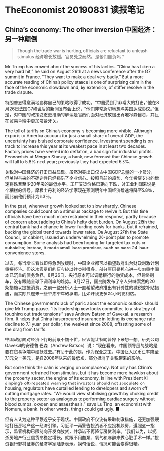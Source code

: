# TheEconomist 20190831 读报笔记

## China’s economy: The other inversion 中国经济：另一种颠倒
> Though the trade war is hurting, officials are reluctant to unleash stimulus 经济增长放缓，官员处之泰然。是他们自负吗？

Mr Trump has crowed about the success of his tactics. “China has taken a very hard hit,” he said on August 26th at a news conference after the G7 summit in France. “They want to make a deal very badly.” But a more accurate reading of China’s policy stance is one of surprising calm in the face of the economic slowdown and, by extension, of stiffer resolve in the trade dispute.

特朗普志得意满地宣称自己的策略取得了成功。“中国受到了非常大的打击，”他在8月26日法国G7峰会后的新闻发布会上说，“他们非常急切地想与美国达成协议。”但是，对中国的政策姿态更准确的解读是官员们面对经济放缓出奇地冷静自若，并且在贸易争端中更加咬紧牙关。

The toll of tariffs on China’s economy is becoming more visible. Although exports to America account for just a small share of overall GDP, the uncertainty has bruised corporate confidence. Investment spending is on track to increase this year at its weakest pace in at least two decades. Factory prices have veered into deflation, a bad sign for industrial profits. Economists at Morgan Stanley, a bank, now forecast that Chinese growth will fall to 5.8% next year; previously they had expected 6.3%.

关税对中国经济的打击日益显现。虽然对美出口仅占中国GDP总量的一小部分，但关税带来的不确定性已经损伤了企业信心。按照目前的趋势，今年投资支出的增速将跌至至少20年来的最低水平。工厂交货价格已转向下跌，对工业利润来说是个糟糕的信号。摩根士丹利的经济学家现在预测明年中国经济增速将降至5.8％，而此前他们预计为6.3％。

In the past, whenever growth looked set to slow sharply, Chinese companies could count on a stimulus package to revive it. But this time officials have been much more restrained in their response, partly because of concern about adding to China’s hefty debt burden. On August 26th the central bank had a chance to lower funding costs for banks, but it refrained, bucking the global trend towards lower rates. On August 27th the State Council, or cabinet, issued an underwhelming 20-point plan to promote consumption. Some analysts had been hoping for targeted tax cuts or subsidies; instead, it made small-bore promises, such as more 24-hour convenience stores.

过去，每当增长看似即将急剧放缓时，中国企业都可以指望政府出台财政刺激计划重振经济。但这次官员们的反应较以往克制得多，部分原因是担心进一步加重中国本已沉重的债务负担。8月26日，央行原本可以调低银行的融资成本，但最终刹车，没有跟随全球下调利率的趋势。8月27日，国务院发布了令人兴味索然的20条措施以提振消费。之前一些分析人士一直希望政府推出有针对性的减税或补贴措施，而实际只迎来一些不疼不痒的承诺，比如开设更多24小时便利店。

The Chinese government’s lack of panic about the economic outlook should give Mr Trump pause. “Its leadership now looks committed to a strategy of toughing out trade tensions,” says Andrew Batson of Gavekal, a research firm. It helps that China has procured insurance in letting its exchange rate decline to 7.1 yuan per dollar, the weakest since 2008, offsetting some of the drag from tariffs.

中国政府面对经济下行的前景不慌不忙，应该能让特朗普停下来想一想。研究公司Gavekal的安德鲁·巴森（Andrew Batson）说：“现在看来，中国领导层的战略是要在贸易争端中硬挺过去。”有助于此的是，作为保全之策，中国让人民币汇率降至7.1元兑一美元，是自2008年以来的最低点，部分抵消了关税带来的影响。

But some think the calm is verging on complacency. Not only has China’s government refrained from stimulus, but it has become more hawkish about the property sector, the engine of its economy. In line with President Xi Jinping’s oft-repeated warning that investors should not speculate on housing, regulators have curtailed lending to developers and sworn off cutting mortgage rates. “We would view stabilising growth by choking credit to the property sector as analogous to performing cardiac surgery without blood pumps, oxygen and anaesthesia,” says Lu Ting, an economist with Nomura, a bank. In other words, things could get ugly. ■

但有人认为这种平静近乎安于现状。中国政府不仅没有采取刺激措施，还更加强硬地打压房地产这一经济引擎。习近平一再警告投资者不应投机炒房，遵照这一指示，监管机构已限制向开发商放贷，并承诺不再降低房贷利率。“我们认为，以扼杀房地产行业信贷来稳定增长，就跟不用血泵、氧气和麻醉来做心脏手术一样。”投资银行野村证券的经济学家陆挺表示。换句话说，情况可能会变得很糟。